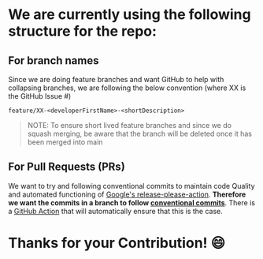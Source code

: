 # We are currently using the following structure for the repo:

## For branch names
Since we are doing feature branches and want GitHub to help with collapsing branches, we are following the below convention (where XX is the GitHub Issue #)
```
feature/XX-<developerFirstName>-<shortDescription>
```
> NOTE: To ensure short lived feature branches and since we do squash merging, be aware that the branch will be deleted once it has been merged into main

## For Pull Requests (PRs)
We want to try and following conventional commits to maintain code Quality and automated functioning of [Google's release-please-action](https://github.com/PHACDataHub/web-app-platform/blob/main/.github/workflows/release_please.yml).
**Therefore we want the commits in a branch to follow [conventional commits](https://www.conventionalcommits.org/en/v1.0.0/)**. There is a [GitHub Action](https://github.com/PHACDataHub/web-app-platform/blob/main/.github/workflows/pr_title_and_body_linter.yml) that will automatically ensure that this is the case.

# Thanks for your Contribution! 😄
